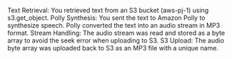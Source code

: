 Text Retrieval: You retrieved text from an S3 bucket (aws-pj-1) using s3.get_object.
Polly Synthesis: You sent the text to Amazon Polly to synthesize speech. Polly converted the text into an audio stream in MP3 format.
Stream Handling: The audio stream was read and stored as a byte array to avoid the seek error when uploading to S3.
S3 Upload: The audio byte array was uploaded back to S3 as an MP3 file with a unique name.
